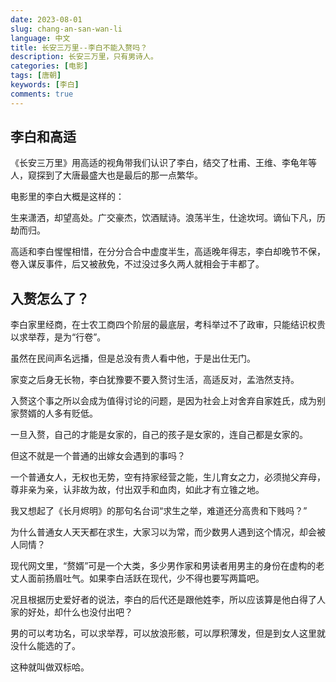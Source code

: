```yaml
---
date: 2023-08-01
slug: chang-an-san-wan-li
language: 中文
title: 长安三万里--李白不能入赘吗？
description: 长安三万里，只有男诗人。
categories: [电影]
tags: [唐朝]
keywords: [李白]
comments: true
---
```


## 李白和高适

《长安三万里》用高适的视角带我们认识了李白，结交了杜甫、王维、李龟年等人，窥探到了大唐最盛大也是最后的那一点繁华。

电影里的李白大概是这样的：

生来潇洒，却望高处。广交豪杰，饮酒赋诗。浪荡半生，仕途坎坷。谪仙下凡，历劫而归。

高适和李白惺惺相惜，在分分合合中虚度半生，高适晚年得志，李白却晚节不保，卷入谋反事件，后又被赦免，不过没过多久两人就相会于丰都了。

## 入赘怎么了？

李白家里经商，在士农工商四个阶层的最底层，考科举过不了政审，只能结识权贵以求举荐，是为“行卷”。

虽然在民间声名远播，但是总没有贵人看中他，于是出仕无门。

家变之后身无长物，李白犹豫要不要入赘讨生活，高适反对，孟浩然支持。

入赘这个事之所以会成为值得讨论的问题，是因为社会上对舍弃自家姓氏，成为别家赘婿的人多有贬低。

一旦入赘，自己的才能是女家的，自己的孩子是女家的，连自己都是女家的。

但这不就是一个普通的出嫁女会遇到的事吗？

一个普通女人，无权也无势，空有持家经营之能，生儿育女之力，必须抛父弃母，尊非亲为亲，认非故为故，付出双手和血肉，如此才有立锥之地。

我又想起了《长月烬明》的那句名台词“求生之举，难道还分高贵和下贱吗？”

为什么普通女人天天都在求生，大家习以为常，而少数男人遇到这个情况，却会被人同情？

现代网文里，“赘婿”可是一个大类，多少男作家和男读者用男主的身份在虚构的老丈人面前扬眉吐气。如果李白活跃在现代，少不得也要写两篇吧。

况且根据历史爱好者的说法，李白的后代还是跟他姓李，所以应该算是他白得了人家的好处，却什么也没付出吧？

男的可以考功名，可以求举荐，可以放浪形骸，可以厚积薄发，但是到女人这里就没什么能选的了。

这种就叫做双标哈。
